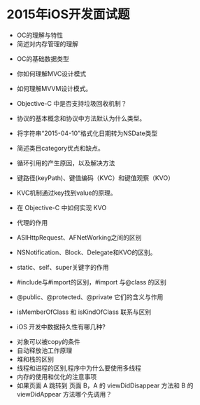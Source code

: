 # 2015年iOS开发面试题

* OC的理解与特性
* 简述对内存管理的理解
- OC的基础数据类型
* 你如何理解MVC设计模式
* 如何理解MVVM设计模式。
* Objective-C 中是否支持垃圾回收机制？
* 协议的基本概念和协议中方法默认为什么类型。
* 将字符串“2015-04-10”格式化日期转为NSDate类型

* 简述类目category优点和缺点。
* 循环引用的产生原因，以及解决方法
* 键路径(keyPath)、键值编码（KVC）和键值观察（KVO）
* KVC机制通过key找到value的原理。
* 在 Objective-C 中如何实现 KVO
* 代理的作用
* ASIHttpRequest、AFNetWorking之间的区别
* NSNotification、Block、Delegate和KVO的区别。

* static、self、super关键字的作用
* #include与#import的区别，#import 与@class 的区别
* @public、@protected、@private 它们的含义与作用
* isMemberOfClass 和 isKindOfClass 联系与区别
- iOS 开发中数据持久性有哪几种?
* 对象可以被copy的条件
* 自动释放池工作原理
* 堆和栈的区别
* 线程和进程的区别,程序中为什么要使用多线程
* 内存的使用和优化的注意事项
* 如果页面 A 跳转到 页面 B，A 的 viewDidDisappear 方法和 B 的 viewDidAppear 方法哪个先调用？
